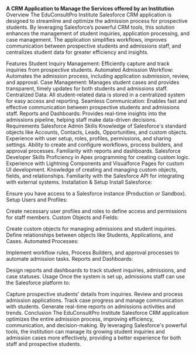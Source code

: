 **A CRM Application to Manage the Services offered by an Institution**
Overview
The EduConsultPro Institute Salesforce CRM application is designed to streamline and optimize the admission process for prospective students. By leveraging Salesforce’s powerful CRM tools, this solution enhances the management of student inquiries, application processing, and case management. The application simplifies workflows, improves communication between prospective students and admissions staff, and centralizes student data for greater efficiency and insights.

Features
Student Inquiry Management: Efficiently capture and track inquiries from prospective students.
Automated Admission Workflow: Automates the admission process, including application submission, review, and approval.
Case Management: Manages student cases and provides transparent, timely updates for both students and admissions staff.
Centralized Data: All student-related data is stored in a centralized system for easy access and reporting.
Seamless Communication: Enables fast and effective communication between prospective students and admissions staff.
Reports and Dashboards: Provides real-time insights into the admissions pipeline, helping staff make data-driven decisions.
Requirements
Salesforce Admin Skills
Knowledge of Salesforce's standard objects like Accounts, Contacts, Leads, Opportunities, and custom objects.
Experience with user setup, roles, profiles, permissions, and sharing settings.
Ability to create and configure workflows, process builders, and approval processes.
Familiarity with reports and dashboards.
Salesforce Developer Skills
Proficiency in Apex programming for creating custom logic.
Experience with Lightning Components and Visualforce Pages for custom UI development.
Knowledge of creating and managing custom objects, fields, and relationships.
Familiarity with the Salesforce API for integrating with external systems.
Installation & Setup
Install Salesforce:

Ensure you have access to a Salesforce instance (Production or Sandbox).
Setup Users and Profiles:

Create necessary user profiles and roles to define access and permissions for staff members.
Custom Objects and Fields:

Create custom objects for managing admissions and student inquiries.
Define relationships between objects like Students, Applications, and Cases.
Automated Processes:

Implement workflow rules, Process Builders, and approval processes to automate admission tasks.
Reports and Dashboards:

Design reports and dashboards to track student inquiries, admissions, and case statuses.
Usage
Once the system is set up, admissions staff can use the Salesforce platform to:

Capture prospective students' details from inquiries.
Review and process admission applications.
Track case progress and manage communication with students.
Generate real-time reports on admissions activities and trends.
Conclusion
The EduConsultPro Institute Salesforce CRM application optimizes the entire admission process, improving efficiency, communication, and decision-making. By leveraging Salesforce's powerful tools, the institution can manage its growing student inquiries and admission cases more effectively, providing a better experience for both staff and prospective students.
